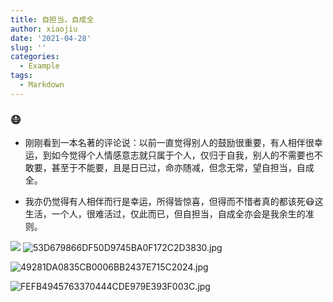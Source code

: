 ```yaml
---
title: 自担当，自成全
author: xiaojiu
date: '2021-04-28'
slug: ''
categories:
  - Example
tags:
  - Markdown
---
```

### 😷
+ 刚刚看到一本名著的评论说：以前一直觉得别人的鼓励很重要，有人相伴很幸运，到如今觉得个人情感意志就只属于个人，仅归于自我，别人的不需要也不敢要，甚至于不能要，且是日已过，命亦随减，但念无常，望自担当，自成全。

+ 我亦仍觉得有人相伴而行是幸运，所得皆惊喜，但得而不惜者真的都该死😷这生活，一个人，很难活过，仅此而已，但自担当，自成全亦会是我余生的准则。   

![](/2021-04-28-/自担当自成全_files/53D679866DF50D9745BA0F172C2D3830.jpg)
![53D679866DF50D9745BA0F172C2D3830.jpg](http://ww1.sinaimg.cn/large/006HO6T7gy1gpzsejn58dj30q90i075z.jpg)

![49281DA0835CB0006BB2437E715C2024.jpg](http://ww1.sinaimg.cn/large/006HO6T7gy1gpzsejsl1uj30q90i00vi.jpg)

![FEFB4945763370444CDE979E393F003C.jpg](http://ww1.sinaimg.cn/large/006HO6T7gy1gpzsejwuzzj30hx0qognc.jpg)
